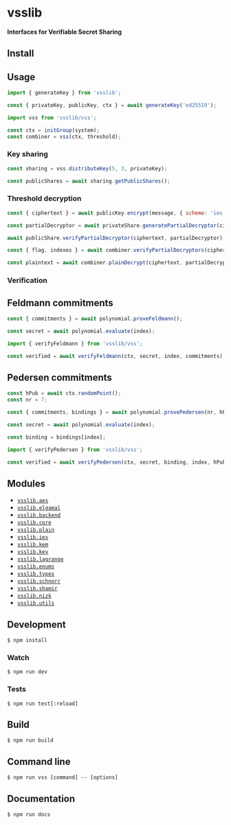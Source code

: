 # vsslib

**Interfaces for Verifiable Secret Sharing**

## Install

## Usage

```js
import { generateKey } from 'vsslib';

const { privateKey, publicKey, ctx } = await generateKey('ed25519');
```

```js
import vss from 'vsslib/vss';

const ctx = initGroup(system);
const combiner = vss(ctx, threshold);
```

### Key sharing

```js
const sharing = vss.distributeKey(5, 3, privateKey);

const publicShares = await sharing.getPublicShares();
```

### Threshold decryption

```js
const { ciphertext } = await publicKey.encrypt(message, { scheme: 'ies' });
```

```js
const partialDecryptor = await privateShare.generatePartialDecryptor(ciphertext);
```

```js
await publicShare.verifyPartialDecryptor(ciphertext, partialDecryptor);
```

```js
const { flag, indexes } = await combiner.verifyPartialDecryptors(ciphertext, publicShares, partialDecryptors);
```

```js
const plaintext = await combiner.plainDecrypt(ciphertext, partialDecryptors);
```

### Verification

## Feldmann commitments

```js
const { commitments } = await polynomial.proveFeldmann();
```

```js
const secret = await polynomial.evaluate(index);
```

```js
import { verifyFeldmann } from 'vsslib/vss';

const verified = await verifyFeldmann(ctx, secret, index, commitments);
```


## Pedersen commitments

```js
const hPub = await ctx.randomPoint();
const nr = 7;

const { commitments, bindings } = await polynomial.provePedersen(nr, hPub);
```

```js
const secret = await polynomial.evaluate(index);

const binding = bindings[index];
```

```js
import { verifyPedersen } from 'vsslib/vss';

const verified = await verifyPedersen(ctx, secret, binding, index, hPub, commitments);
```

## Modules

- [`vsslib.aes`](./src/aes)
- [`vsslib.elgamal`](./src/elgamal)
- [`vsslib.backend`](./src/backend)
- [`vsslib.core`](./src/core)
- [`vsslib.plain`](./src/elgamal)
- [`vsslib.ies`](./src/elgamal)
- [`vsslib.kem`](./src/elgamal)
- [`vsslib.key`](./src/key)
- [`vsslib.lagrange`](./src/lagrange)
- [`vsslib.enums`](./src/enums)
- [`vsslib.types`](./src/types)
- [`vsslib.schnorr`](./src/schnorr)
- [`vsslib.shamir`](./src/shamir)
- [`vsslib.nizk`](./src/nizk)
- [`vsslib.utils`](./src/utils)

## Development

```
$ npm install
```

### Watch

```
$ npm run dev
```

### Tests

```
$ npm run test[:reload]
```

## Build

```
$ npm run build
```

## Command line

```
$ npm run vss [command] -- [options]
```

## Documentation

```
$ npm run docs
```
